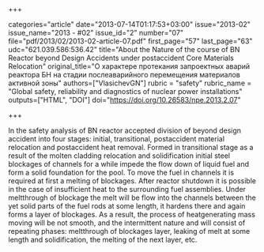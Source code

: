 +++

categories="article"
date="2013-07-14T01:17:53+03:00"
issue="2013-02"
issue_name="2013 - #02"
issue_id="2"
number="07"
file="pdf/2013/02/2013-02-article-07.pdf"
first_page="57"
last_page="63"
udc="621.039.586:536.42"
title="About the Nature of the course of BN Reactor beyond Design Accidents under postaccident Core Materials Relocation"
original_title="О характере протекания запроектных аварий реактора БН на стадии послеаварийного перемещения материалов активной зоны"
authors=["VlasichevGN"]
rubric = "safety"
rubric_name = "Global safety, reliability and diagnostics of nuclear power installations"
outputs=["HTML", "DOI"]
doi="https://doi.org/10.26583/npe.2013.2.07"

+++

In the safety analysis of BN reactor accepted division of beyond design accident into four stages: initial, transitional, postaccident material relocation and postaccident heat removal. Formed in transitional stage as a result of the molten cladding relocation and solidification initial steel blockages of channels for a while impede the flow down of liquid fuel and form a solid foundation for the pool. To move the fuel in channels it is required at first a melting of blockages. After reactor shutdown it is possible in the case of insufficient heat to the surrounding fuel assemblies. Under meltthrough of blockage the melt will be flow into the channels between the yet solid parts of the fuel rods at some length, it hardens there and again forms a layer of blockages. As a result, the process of heatgenerating mass moving will be not smooth, and the intermittent nature and will consist of repeating phases: meltthrough of blockages layer, leaking of melt at some length and solidification, the melting of the next layer, etc.